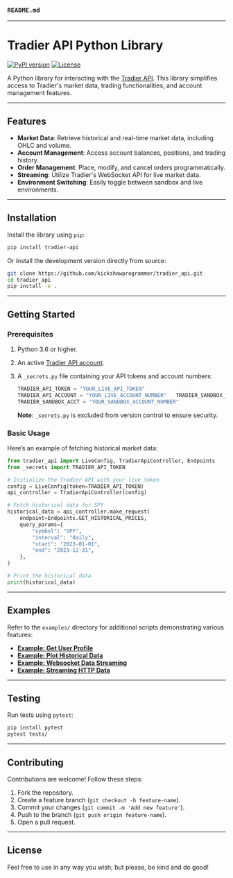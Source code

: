 ### `README.md`
---

# Tradier API Python Library

[![PyPI version](https://badge.fury.io/py/tradier-api.svg)](https://pypi.org/project/tradier-api/)
[![License](https://img.shields.io/badge/license-MIT-blue.svg)](https://opensource.org/licenses/MIT)

A Python library for interacting with the [Tradier API](https://developer.tradier.com/). This library simplifies access to Tradier's market data, trading functionalities, and account management features.

---

## Features

- **Market Data**: Retrieve historical and real-time market data, including OHLC and volume.
- **Account Management**: Access account balances, positions, and trading history.
- **Order Management**: Place, modify, and cancel orders programmatically.
- **Streaming**: Utilize Tradier's WebSocket API for live market data.
- **Environment Switching**: Easily toggle between sandbox and live environments.

---

## Installation

Install the library using `pip`:

```bash
pip install tradier-api
```

Or install the development version directly from source:

```bash
git clone https://github.com/kickshawprogrammer/tradier_api.git
cd tradier_api
pip install -e .
```

---

## Getting Started

### Prerequisites

1. Python 3.6 or higher.
2. An active [Tradier API account](https://developer.tradier.com/).
3. A `_secrets.py` file containing your API tokens and account numbers:
   ```python
   TRADIER_API_TOKEN = "YOUR_LIVE_API_TOKEN"
   TRADIER_API_ACCOUNT = "YOUR_LIVE_ACCOUNT_NUMBER"   TRADIER_SANDBOX_TOKEN = "YOUR_SANDBOX_API_TOKEN"
   TRADIER_SANDBOX_ACCT = "YOUR_SANDBOX_ACCOUNT_NUMBER"
   ```

   **Note**: `_secrets.py` is excluded from version control to ensure security.

### Basic Usage

Here’s an example of fetching historical market data:

```python
from tradier_api import LiveConfig, TradierApiController, Endpoints
from _secrets import TRADIER_API_TOKEN

# Initialize the Tradier API with your live token
config = LiveConfig(token=TRADIER_API_TOKEN)
api_controller = TradierApiController(config)

# Fetch historical data for SPY
historical_data = api_controller.make_request(
    endpoint=Endpoints.GET_HISTORICAL_PRICES,
    query_params={
        "symbol": "SPY",
        "interval": "daily",
        "start": "2023-01-01",
        "end": "2023-12-31",
    },
)

# Print the historical data
print(historical_data)
```

---

## Examples

Refer to the `examples/` directory for additional scripts demonstrating various features:

- **[Example: Get User Profile](examples/get_user_profile.py)**
- **[Example: Plot Historical Data](examples/plot_historical_data.py)**
- **[Example: Websocket Data Streaming](examples/websocket_streaming.py)**
- **[Example: Streaming HTTP Data](examples/http_streaming.py)**
---

## Testing

Run tests using `pytest`:

```bash
pip install pytest
pytest tests/
```

---

## Contributing

Contributions are welcome! Follow these steps:

1. Fork the repository.
2. Create a feature branch (`git checkout -b feature-name`).
3. Commit your changes (`git commit -m 'Add new feature'`).
4. Push to the branch (`git push origin feature-name`).
5. Open a pull request.

---

## License

Feel free to use in any way you wish; but please, be kind and do good!

